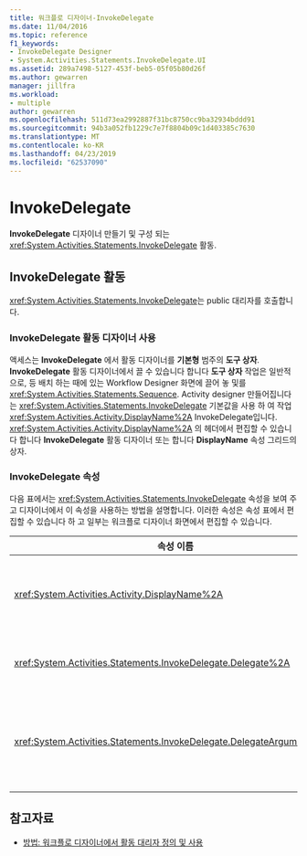 ```yaml
---
title: 워크플로 디자이너-InvokeDelegate
ms.date: 11/04/2016
ms.topic: reference
f1_keywords:
- InvokeDelegate Designer
- System.Activities.Statements.InvokeDelegate.UI
ms.assetid: 289a7498-5127-453f-beb5-05f05b80d26f
ms.author: gewarren
manager: jillfra
ms.workload:
- multiple
author: gewarren
ms.openlocfilehash: 511d73ea2992887f31bc8750cc9ba32934bddd91
ms.sourcegitcommit: 94b3a052fb1229c7e7f8804b09c1d403385c7630
ms.translationtype: MT
ms.contentlocale: ko-KR
ms.lasthandoff: 04/23/2019
ms.locfileid: "62537090"
---
```

# <a name="invokedelegate"></a>InvokeDelegate

**InvokeDelegate** 디자이너 만들기 및 구성 되는 <xref:System.Activities.Statements.InvokeDelegate> 활동.

## <a name="the-invokedelegate-activity"></a>InvokeDelegate 활동

<xref:System.Activities.Statements.InvokeDelegate>는 public 대리자를 호출합니다.

### <a name="use-the-invokedelegate-activity-designer"></a>InvokeDelegate 활동 디자이너 사용

액세스는 **InvokeDelegate** 에서 활동 디자이너를 **기본형** 범주의 **도구 상자**. **InvokeDelegate** 활동 디자이너에서 끌 수 있습니다 합니다 **도구 상자** 작업은 일반적으로, 등 배치 하는 때에 있는 Workflow Designer 화면에 끌어 놓 및를 <xref:System.Activities.Statements.Sequence>. Activity designer 만들어집니다는 <xref:System.Activities.Statements.InvokeDelegate> 기본값을 사용 하 여 작업 <xref:System.Activities.Activity.DisplayName%2A> InvokeDelegate입니다. <xref:System.Activities.Activity.DisplayName%2A> 의 헤더에서 편집할 수 있습니다 합니다 **InvokeDelegate** 활동 디자이너 또는 합니다 **DisplayName** 속성 그리드의 상자.

### <a name="the-invokedelegate-properties"></a>InvokeDelegate 속성

다음 표에서는 <xref:System.Activities.Statements.InvokeDelegate> 속성을 보여 주고 디자이너에서 이 속성을 사용하는 방법을 설명합니다. 이러한 속성은 속성 표에서 편집할 수 있습니다 하 고 일부는 워크플로 디자이너 화면에서 편집할 수 있습니다.

|속성 이름|필수|사용|
|-|--------------|-|
|<xref:System.Activities.Activity.DisplayName%2A>|False|<xref:System.Activities.Statements.InvokeDelegate> 활동의 이름입니다. 기본값은 InvokeDelegate입니다.<br /><br /> 하지만 <xref:System.Activities.Activity.DisplayName%2A> 은 꼭 필요 하지 하나를 사용 하는 것이 좋습니다.|
|<xref:System.Activities.Statements.InvokeDelegate.Delegate%2A>|True|작업이 실행될 때 호출할 <xref:System.Activities.ActivityDelegate>의 이름입니다. 이 속성에는 디자이너 화면에서 편집할 수 있습니다 이며 필수입니다.|
|<xref:System.Activities.Statements.InvokeDelegate.DelegateArguments%2A>|False|호출한 대리자의 인수 컬렉션입니다. 키 매개 변수 개체의 이름에는 <xref:System.Activities.ActivityDelegate>, 값은 인수 식에서 해당 평가 되 고 해당 매개 변수 개체에 할당 합니다. 표시할 합니다 **DelegateArguments** 이 속성을 설정할 수 있는 대화 상자에서 줄임표 단추를 클릭 합니다 **DelegateArguments** 속성 그리드의 필드입니다. 클릭 합니다 **인수 만들기** 필드는 인수를 추가 합니다.|

## <a name="see-also"></a>참고자료

- [방법: 워크플로 디자이너에서 활동 대리자 정의 및 사용](../workflow-designer/how-to-define-and-consume-activity-delegates-in-the-workflow-designer.md)